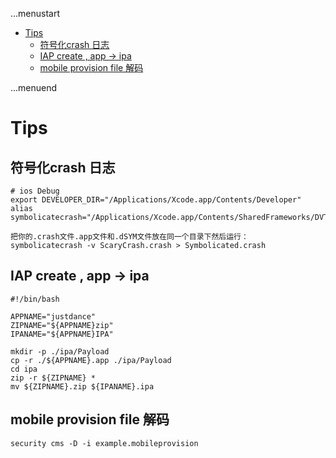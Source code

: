 ...menustart

 - [Tips](#a0d4cc0f54602c3f247c72f15a7d2dbf)
     - [符号化crash 日志](#f3339d94a6bf27a7a019412ed2bd3ba9)
     - [IAP create , app -> ipa](#baf92b6a6a0ac6be9b16cf0d77c0a8c4)
     - [mobile provision file 解码](#4b90af20d825ac9eb566c44390737682)

...menuend


<h2 id="a0d4cc0f54602c3f247c72f15a7d2dbf"></h2>

# Tips

<h2 id="f3339d94a6bf27a7a019412ed2bd3ba9"></h2>

## 符号化crash 日志

```shell
# ios Debug
export DEVELOPER_DIR="/Applications/Xcode.app/Contents/Developer"
alias symbolicatecrash="/Applications/Xcode.app/Contents/SharedFrameworks/DVTFoundation.framework/Versions/A/Resources/symbolicatecrash"

把你的.crash文件.app文件和.dSYM文件放在同一个目录下然后运行：
symbolicatecrash -v ScaryCrash.crash > Symbolicated.crash
```

<h2 id="baf92b6a6a0ac6be9b16cf0d77c0a8c4"></h2>

## IAP create , app -> ipa

```shell
#!/bin/bash  

APPNAME="justdance"  
ZIPNAME="${APPNAME}zip" 
IPANAME="${APPNAME}IPA" 
  
mkdir -p ./ipa/Payload  
cp -r ./${APPNAME}.app ./ipa/Payload  
cd ipa  
zip -r ${ZIPNAME} *  
mv ${ZIPNAME}.zip ${IPANAME}.ipa  
```

<h2 id="4b90af20d825ac9eb566c44390737682"></h2>

## mobile provision file 解码

```
security cms -D -i example.mobileprovision
```

